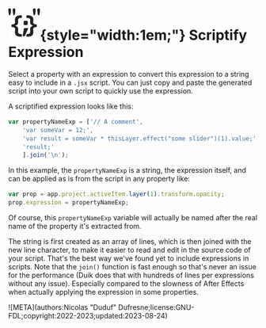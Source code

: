 # ![](../../../img/duik/icons/scriptify_expression.svg){style="width:1em;"} Scriptify Expression

Select a property with an expression to convert this expression to a string easy to include in a `.jsx` script. You can just copy and paste the generated script into your own script to quickly use the expression.

A scriptified expression looks like this:

```js
var propertyNameExp = ['// A comment',
	'var someVar = 12;',
	'var result = someVar * thisLayer.effect("some slider")(1).value;',
	'result;'
	].join('\n');
```

In this example, the `propertyNameExp` is a string, the expression itself, and can be applied as is from the script in any property like:

```js
var prop = app.project.activeItem.layer(1).transform.opacity;
prop.expression = propertyNameExp;
```

Of course, this `propertyNameExp` variable will actually be named after the real name of the property it's extracted from.

The string is first created as an array of lines, which is then joined with the new line character, to make it easier to read and edit in the source code of your script. That's the best way we've found yet to include expressions in scripts. Note that the `join()` function is fast enough so that's never an issue for the performance (Duik does that with hundreds of lines per expressions without any issue). Especially compared to the slowness of After Effects when actually applying the expression in some properties.


![META](authors:Nicolas "Duduf" Dufresne;license:GNU-FDL;copyright:2022-2023;updated:2023-08-24)
